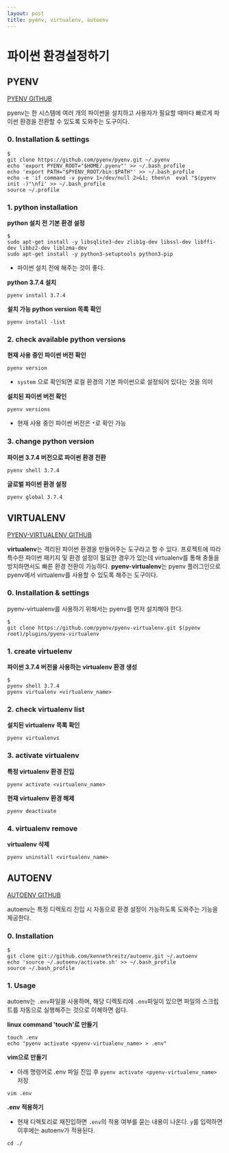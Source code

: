 ```yaml
---
layout: post
title: pyenv, virtualenv, autoenv
---
```


# 파이썬 환경설정하기

## PYENV

[PYENV GITHUB](<https://github.com/pyenv/pyenv>)

pyenv는 한 시스템에 여러 개의 파이썬을 설치하고 사용자가 필요할 때마다 빠르게 파이썬 환경을 전환할 수 있도록 도와주는 도구이다.

### 0. Installation & settings

```
$
git clone https://github.com/pyenv/pyenv.git ~/.pyenv
echo 'export PYENV_ROOT="$HOME/.pyenv"' >> ~/.bash_profile
echo 'export PATH="$PYENV_ROOT/bin:$PATH"' >> ~/.bash_profile
echo -e 'if command -v pyenv 1>/dev/null 2>&1; then\n  eval "$(pyenv init -)"\nfi' >> ~/.bash_profile
source ~/.profile
```

### 1. python installation

**python 설치 전 기본 환경 설정**

```
$
sudo apt-get install -y libsqlite3-dev zlib1g-dev libssl-dev libffi-dev libbz2-dev liblzma-dev
sudo apt-get install -y python3-setuptools python3-pip
```

- 파이썬 설치 전에 해주는 것이 좋다.

**python 3.7.4 설치**

```
pyenv install 3.7.4
```

**설치 가능 python version 목록 확인**

```
pyenv install -list
```

### 2. check available python versions

**현재 사용 중인 파이썬 버전 확인**

```
pyenv version
```

- `system` 으로 확인되면 로컬 환경의 기본 파이썬으로 설정되어 있다는 것을 의미

**설치된 파이썬 버전 확인**

```
pyenv versions
```

- 현재 사용 중인 파이썬 버전은 `*`로 확인 가능

### 3. change python version

**파이썬 3.7.4 버전으로 파이썬 환경 전환**

```
pyenv shell 3.7.4
```

**글로벌 파이썬 환경 설정**

```
pyenv global 3.7.4
```

## VIRTUALENV

[PYENV-VIRTUALENV GITHUB](<https://github.com/pyenv/pyenv-virtualenv>)

**virtualenv**는 격리된 파이썬 환경을 만들어주는 도구라고 할 수 있다. 프로젝트에 따라 특수한 파이썬 패키지 및 환경 설정이 필요한 경우가 있는데 virtualenv를 통해 충돌을 방지하면서도 빠른 환경 전환이 가능하다. **pyenv-virtualenv**는 pyenv 플러그인으로 pyenv에서 virtualenv를 사용할 수 있도록 해주는 도구이다.

### 0. Installation & settings

pyenv-virtualenv를 사용하기 위해서는 pyenv를 먼저 설치해야 한다.

```
$
git clone https://github.com/pyenv/pyenv-virtualenv.git $(pyenv root)/plugins/pyenv-virtualenv
```

### 1. create virtuelenv

**파이썬 3.7.4 버전을 사용하는 virtualenv 환경 생성**

```
$
pyenv shell 3.7.4
pyenv virtualenv <virtualenv_name>
```

### 2. check virtualenv list

**설치된 virtualenv 목록 확인**

```
pyenv virtualenvs
```

### 3. activate virtualenv

**특정 virtualenv 환경 진입**

```
pyenv activate <virtualenv_name>
```

**현재 virtualenv 환경 해제**

```
pyenv deactivate
```

### 4. virtualenv remove

**virtualenv 삭제**

```
pyenv uninstall <virtualenv_name>
```

## AUTOENV

[AUTOENV GITHUB](<https://github.com/inishchith/autoenv>)

autoenv는 특정 디렉토리 진입 시 자동으로 환경 설정이 가능하도록 도와주는 기능을 제공한다.

### 0. Installation

```
$
git clone git://github.com/kennethreitz/autoenv.git ~/.autoenv
echo 'source ~/.autoenv/activate.sh' >> ~/.bash_profile
source ~/.bash_profile
```

### 1. Usage

autoenv는 `.env`파일을 사용하며, 해당 디렉토리에 `.env`파일이 있으면 파일의 스크립트를 자동으로 실행해주는 것으로 이해하면 쉽다.

**linux command 'touch'로 만들기**

```
touch .env
echo "pyenv activate <pyenv-virtualenv_name> > .env"
```

**vim으로 만들기**

- 아래 명령어로 .env 파일 진입 후 `pyenv activate <pyenv-virtualenv_name>` 저장

```
vim .env
```

**.env 적용하기**

- 현재 디렉토리로 재진입하면 `.env`의 적용 여부를 묻는 내용이 나온다. `y`를 입력하면 이후에는 autoenv가 적용된다.

```
cd ./
```
